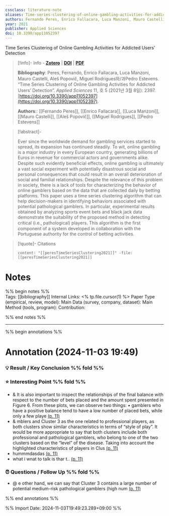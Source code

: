 ```yaml
---
cssclass: literature-note
aliases: Time-series-clustering-of-online-gambling-activities-for-addicted-users’-detection
authors: Fernando Peres, Enrico Fallacara, Luca Manzoni, Mauro Castelli, Aleš Popovič, Miguel Rodrigues, Pedro Estevens 
year: 2021
publisher: Applied Sciences
doi: 10.3390/app11052397
---
```

Time Series Clustering of Online Gambling Activities for Addicted Users’ Detection

> [!info]- Info - [**Zotero**](zotero://select/library/items/XS7TF4SX) | [**DOI**](https://doi.org/10.3390/app11052397) | [**PDF**](file:////Users/user/Zotero/storage/YAZGJURA/Peres%20등%20-%202021%20-%20Time%20Series%20Clustering%20of%20Online%20Gambling%20Activities%20for%20Addicted%20Users’%20Detection.pdf)
>
> **Bibliography**: Peres, Fernando, Enrico Fallacara, Luca Manzoni, Mauro Castelli, Aleš Popovič, Miguel Rodrigues와/과Pedro Estevens. “Time Series Clustering of Online Gambling Activities for Addicted Users’ Detection”. _Applied Sciences_ 11, 호 5 (2021년 3월 8일): 2397. [https://doi.org/10.3390/app11052397](https://doi.org/10.3390/app11052397).
> 
> **Authors**::  [[Fernando Peres]],  [[Enrico Fallacara]],  [[Luca Manzoni]],  [[Mauro Castelli]],  [[Aleš Popovič]],  [[Miguel Rodrigues]],  [[Pedro Estevens]]
> 

> [!abstract]-
> 
> Ever since the worldwide demand for gambling services started to spread, its expansion has continued steadily. To wit, online gambling is a major industry in every European country, generating billions of Euros in revenue for commercial actors and governments alike. Despite such evidently beneﬁcial effects, online gambling is ultimately a vast social experiment with potentially disastrous social and personal consequences that could result in an overall deterioration of social and familial relationships. Despite the relevance of this problem in society, there is a lack of tools for characterizing the behavior of online gamblers based on the data that are collected daily by betting platforms. This paper uses a time series clustering algorithm that can help decision-makers in identifying behaviors associated with potential pathological gamblers. In particular, experimental results obtained by analyzing sports event bets and black jack data demonstrate the suitability of the proposed method in detecting critical (i.e., pathological) players. This algorithm is the ﬁrst component of a system developed in collaboration with the Portuguese authority for the control of betting activities.
> 

> [!quote]- Citations
> 
> ```query
> content: "[[peresTimeSeriesClustering2021]]" -file:[[peresTimeSeriesClustering2021]]
> ```

# Notes
%% begin notes %%  
Tags: [[bibliography]]
Internal Links: <% tp.file.cursor(1) %>
Paper Type (empirical, review, model): 
Main Data (survey, company, dataset):
Main Method (tools, program):
Contribution: 


%% end notes %%

---
%% begin annotations %%

# Annotation (2024-11-03 19:49)

### 💡 Result / Key Conclusion %% fold %%


### ⭐ Interesting Point %% fold %%

- & It is also important to inspect the relationships of the final balance with respect to the number of bets placed and the amount spent presented in Figure 6. From these plots, we can observe two things:  • gamblers who have a positive balance tend to have a low number of placed bets, while only a few playe [(p. 11)](zotero://open-pdf/library/items/YAZGJURA?page=11&annotation=N3DVZHP7) 
- & mblers and Cluster 3 as the one related to professional players, as both clusters show similar characteristics in terms of “style of play”. It would be more appropriate to say that both clusters include both professional and pathological gamblers, who belong to one of the two clusters based on the “level” of the disease. Taking into account the highlighted characteristics of players in Clus [(p. 11)](zotero://open-pdf/library/items/YAZGJURA?page=11&annotation=RSNDN6AM) 
- hummmdasdas [(p. 11)](zotero://open-pdf/library/items/YAZGJURA?page=11&annotation=TKARH7B4)
- what i wnat to talk is thar t.. [(p. 11)](zotero://open-pdf/library/items/YAZGJURA?page=11&annotation=QW7AB5CM)

### ⏰ Questions / Follow Up %% fold %%

- @ e other hand, we can say that Cluster 3 contains a large number of potential medium-risk pathological gamblers (high num [(p. 11)](zotero://open-pdf/library/items/YAZGJURA?page=11&annotation=N4TEWINQ) 


%% end annotations %%

%% Import Date: 2024-11-03T19:49:23.289+09:00 %%
